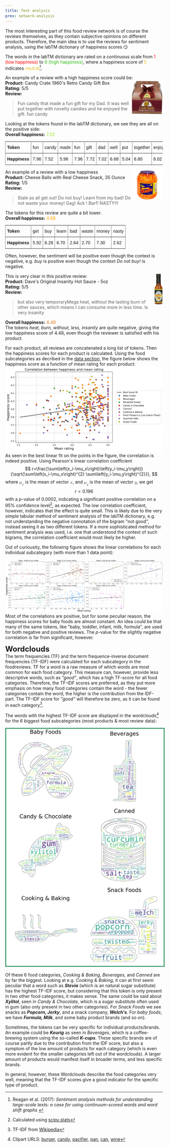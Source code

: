 ```yaml
---
title: Text analysis
prev: network-analysis
---
```

<!DOCTYPE html>
<html>
<head>
<style>
blockquote p {
    padding:0;
    margin:100;
}
</style>

The most interesting part of this food review network is of course the reviews themselves, as they contain subjective opinions on different products. 
Therefore, the main idea is to use the reviews for sentiment analysis, using the labTM dictionary of happiness scores 😏

The words in the labTM dictionary are rated on a continuous scale from <font color='red'>1 (low happiness)</font> to 
<font color='#2cbf15'>9 (high happiness)</font>, where a happiness score of <font color='E5BD19'>5</font> indicates <font color='E5BD19'>neutral</font>[^1]. 
[^1]: Reagan et al. (2017): <i> Sentiment analysis methods for
understanding large-scale texts: a case for
using continuum-scored words and word
shift graphs </i>

An example of a review with a high happiness score could be:
<img src="/images/products/candy_crate.jpg" alt="picture of candy crate" style="float:right;width:100px">
<br>**Product:** Candy Crate 1960's Retro Candy Gift Box
<br>**Rating:** 5/5
<br>**Review:** 
>Fun candy that made a fun gift for my Dad. It was well put together with novelty candies and he enjoyed the gift. fun candy

Looking at the tokens found in the labTM dictionary, we see they are all on the positive side:
<br>**Overall happiness:** <font color='92E519'> 7.22 </font>
<style type="text/css">
.tg  {border-collapse:collapse;border-spacing:0;}
.tg td{border-color:black;border-style:solid;border-width:1px;font-family:Arial, sans-serif;font-size:14px;
  overflow:hidden;padding:10px 5px;word-break:normal;}
.tg th{border-color:black;border-style:solid;border-width:1px;font-family:Arial, sans-serif;font-size:14px;
  font-weight:normal;overflow:hidden;padding:10px 5px;word-break:normal;}
.tg .tg-0pky{border-color:inherit;text-align:left;vertical-align:top}
.tg .tg-0lax{text-align:left;vertical-align:top}
</style>
<table class="tg">
<tbody>
  <tr>
    <td class="tg-0pky"><span style="font-weight:bold">Token</span></td>
    <td class="tg-0pky">fun</td>
    <td class="tg-0pky">candy</td>
    <td class="tg-0pky">made</td>
    <td class="tg-0pky">fun</td>
    <td class="tg-0pky">gift</td>
    <td class="tg-0pky">dad</td>
    <td class="tg-0pky">well</td>
    <td class="tg-0pky">put</td>
    <td class="tg-0pky">together</td>
    <td class="tg-0pky">enjoyed</td>
    <td class="tg-0pky">gift</td>
    <td class="tg-0pky">fun</td>
    <td class="tg-0pky">candy</td>
  </tr>
  <tr>
    <td class="tg-0pky"><span style="font-weight:bold">Happiness</span></td>
    <td class="tg-0pky">7.96</td>
    <td class="tg-0pky">7.52</td>
    <td class="tg-0pky">5.96</td>
    <td class="tg-0pky">7.96</td>
    <td class="tg-0pky">7.72</td>
    <td class="tg-0pky">7.02</td>
    <td class="tg-0pky">6.68</td>
    <td class="tg-0pky">5.04</td>
    <td class="tg-0pky">6.80</td>
    <td class="tg-0pky">8.02</td>
    <td class="tg-0pky">7.72</td>
    <td class="tg-0pky">7.96</td>
    <td class="tg-0pky">7.52</td>
  </tr>
</tbody>
</table>

An example of a review with a low happiness
<img src="/images/products/cheese_balls.jpg" alt="picture of cheese balls" style="float:right;width:100px">
<br>**Product:** Cheese Balls with Real Cheese Snack, 35 Ounce
<br>**Rating:** 1/5
<br>**Review:** 
>Stale as all get out! Do not buy! Learn from my bad! Do not waste your money! Gag! Ack ! Barf! NASTY!!!

The tokens for this review are quite a bit lower.
<br>**Overall happiness:** <font color='orange'> 4.88 </font> 
<style type="text/css">
.tg  {border-collapse:collapse;border-spacing:0;}
.tg td{border-color:black;border-style:solid;border-width:1px;font-family:Arial, sans-serif;font-size:14px;
  overflow:hidden;padding:10px 5px;word-break:normal;}
.tg th{border-color:black;border-style:solid;border-width:1px;font-family:Arial, sans-serif;font-size:14px;
  font-weight:normal;overflow:hidden;padding:10px 5px;word-break:normal;}
.tg .tg-0pky{border-color:inherit;text-align:left;vertical-align:top}
.tg .tg-0lax{text-align:left;vertical-align:top}
</style>
<table class="tg">
<tbody>
  <tr>
    <td class="tg-0pky"><span style="font-weight:bold">Token</span></td>
    <td class="tg-0pky">get</td>
    <td class="tg-0pky">buy</td>
    <td class="tg-0pky">learn</td>
    <td class="tg-0pky">bad</td>
    <td class="tg-0pky">waste</td>
    <td class="tg-0pky">money</td>
    <td class="tg-0pky">nasty</td>
  </tr>
  <tr>
    <td class="tg-0pky"><span style="font-weight:bold">Happiness</span></td>
    <td class="tg-0pky">5.92</td>
    <td class="tg-0pky">6.28</td>
    <td class="tg-0pky">6.70</td>
    <td class="tg-0pky">2.64</td>
    <td class="tg-0pky">2.70</td>
    <td class="tg-0pky">7.30</td>
    <td class="tg-0pky">2.62</td>
  </tr>
</tbody>
</table>
Often, however, the sentiment will be positive even though the context is negative, e.g. <i>buy</i> is positive 
even though the context <i>Do not buy!</i> is negative.

This is very clear in this positive review:
<img src="/images/products/dave_sauce.jpg" alt="dave's hot sauce" style="float:right;height:100px">
<br>**Product:** Dave's Original Insanity Hot Sauce - 5oz
<br>**Rating:** 5/5
<br>**Review:** 
>but also very temporaryMega heat, without the lasting burn of other sauces, which means I can consume more in less time. Is very insanity

**Overall happiness:** <font color='E57619'> 4.48 </font>
<br>The tokens <i>heat, burn, without, less, insanity</i> are quite negative, giving the low happiness score of 4.48, 
even though the reviewer is satisfied with his product.

For each product, all reviews are concatenated a long list of tokens. Then the happiness scores for each product is calculated.
Using the food subcategories as decribed in the [data section](../data), the figure below shows the happiness score as a function of 
mean rating for each product:
<img src="/images/linear_corr.png" alt="happiness and mean rating">
As seen in the best linear fit on the points in the figure, the correlation is indeed positive. Using Pearson's linear correlation coefficient
$$
r=\frac{\sum\left(x_i-\mu_x\right)\left(y_i-\mu_y\right)}{\sqrt{\sum\left(x_i-\mu_x\right)^{2} \sum\left(y_i-\mu_y\right)^{2}}},
$$
where 
<math><msub><mi>μ</mi><mrow><mi>x</mi></mrow></msub></math> is the mean of vector <math><mi>x</mi></math>, 
and <math><msub><mi>μ</mi><mrow><mi>y</mi></mrow></msub></math> is the mean of vector <math><mi>y</mi></math>, we get
$$ r = 0.196$$
with a <i>p</i>-value of 0.0002, indicating a significant positive correlation on a 95% confidence level[^2], as expected.
The low correlation coefficient, however, indicates that the effect is quite small. This is likely due to the very simple tabular 
method of sentiment analysis of the labTM dictionary, e.g. not understanding the negative connotation of the bigram "not good", 
instead seeing it as two different tokens. If a more sophisticated method for sentiment analysis was used, 
i.e. one that understood the context of such bigrams, the correlation coefficient would most likely be higher.
[^2]: Calculated using [scipy.stats](https://docs.scipy.org/doc/scipy/reference/generated/scipy.stats.pearsonr.html)

Out of curiousity, the following figure shows the linear correlations for each individual subcategory (with more than 1 data point):

<img src="/images/linear_corrs_b.png" alt="happiness and mean rating subcategories">
Most of the correlations are positive, but for some peculiar reason, the happiness scores for baby foods are almost constant. An idea could be that many of the same tokens, 
like "baby, toddler, infant, milk, formula", are used for both negative and positive reviews. The <i>p</i>-value for the 
slightly negative correlation is far from significant, however. 

<font size="+2"><b>Wordclouds</b></font> <br>
The term frequencies (TF) and the term frequence-inverse document frequencies (TF-IDF) were calculated for each subcategory 
in the foodreviews. TF for a word is a raw measure of which words are most common for each food category. This measure can, however, 
provide less descriptive words, such as <i>"good"</i>, which has a high TF-score for all food categories. Therefore, the TF-IDF scores are preferred,
as they put more emphasis on how many food categories contain the word - the fewer categories contain the word, the higher is the contribution from the IDF-part.
The TF-IDF score for <i>"good"</i> will therefore be zero, as it can be found in each category[^3].
[^3]: TF-IDF from [Wikipedia](https://en.wikipedia.org/wiki/Tf%E2%80%93idf)

The words with the highest TF-IDF score are displayed in the wordclouds[^4] for the 6 biggest food subcategories (most products & most review data):
[^4]: Clipart URLS:
[burger](https://icon-library.com/icon/at-icon-png-28.html),
[candy](https://svgsilh.com/image/146690.html), [pacifier](https://www.istockphoto.com/search/2/image?mediatype=illustration&phrase=pacifier),
 [pan](https://cdn.create.vista.com/api/media/small/193917378/stock-vector-frying-pan-icon-in-flat), 
 [can](https://t4.ftcdn.net/jpg/02/74/47/29/240_F_274472965_p7RnT0D13PXObI2x033DwTL0l19FJv9y.jpg), 
 [wine](https://prosteps.cloudimg.io/v7m/resizeinbox/1000x1000/fsharp0/https://tilroy.s3.eu-west-1.amazonaws.com/472/product/14873454940331341306439275.png)

<img src="/images/wordclouds_b.png" alt="wow wee wordcloud" img style="border:3px solid #3A9A6B;">

Of these 6 food categories, <i>Cooking & Baking, Beverages,</i> and <i>Canned</i> are by far the biggest. Looking at e.g. <i>Cooking & Baking</i>, 
it can at first seem peculiar that a word such as <i><b>Stevia</b></i> (which is an natural sugar substitute) has the highest TF-IDF score, but
considering that this token is only present in two other food categories, it makes sense. The same could be said about <i><b>Xylitol</b></i>,
seen in <i>Candy & Chocolate</i>, which is a sugar substitute often used in gum (also only present in two other categories). 
For <i>Snack Foods</i> we see snacks as <i><b>Popcorn, Jerky</b></i>, and a snack company, <i><b>Welch's</b></i>. For <i>baby foods</i>, 
we have <i><b>Formula, Milk</b></i>, and some baby product brands (and so on). 

Sometimes, the tokens can be very specific for individual products/brands. An example could be <i><b>Keurig</b></i> 
as seen in <i>Beverages</i>, which is a coffee-brewing system using the so-called <i><b>K-cups</b></i>. These specific brands are of course partly
due to the contribution from the IDF score, but also a symptom of the low amount of products for each category (which is even more evident for 
the smaller categories left out of the wordclouds). A larger amount of products would manifest itself in broader terms, and less specific brands.

In general, however, these Wordclouds describe the food categories very well, meaning that the TF-IDF scores give a good indicator for the specific
type of product.